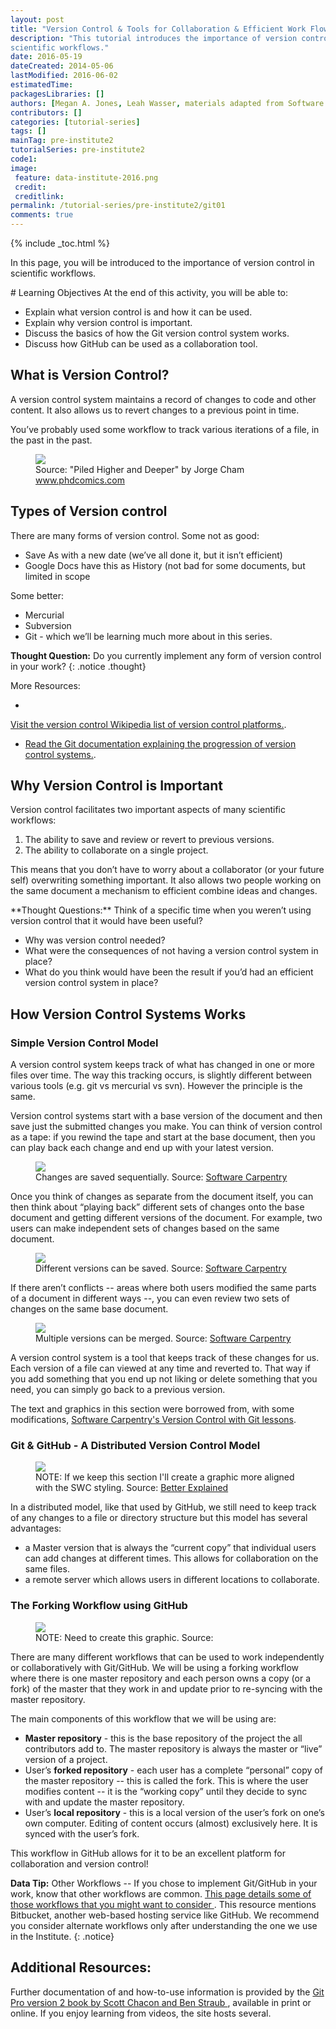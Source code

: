 ```yaml
---
layout: post
title: "Version Control & Tools for Collaboration & Efficient Work Flow"
description: "This tutorial introduces the importance of version control in
scientific workflows."
date: 2016-05-19
dateCreated: 2014-05-06
lastModified: 2016-06-02
estimatedTime:
packagesLibraries: []
authors: [Megan A. Jones, Leah Wasser, materials adapted from Software Carpentry]
contributors: []
categories: [tutorial-series]
tags: []
mainTag: pre-institute2
tutorialSeries: pre-institute2
code1:
image:
 feature: data-institute-2016.png
 credit:
 creditlink:
permalink: /tutorial-series/pre-institute2/git01
comments: true
---
```


{% include _toc.html %}

In this page, you will be introduced to the importance of version control in
scientific workflows.  

<div id="objectives" markdown="1">
# Learning Objectives
At the end of this activity, you will be able to:

* Explain what version control is and how it can be used.
* Explain why version control is important.
* Discuss the basics of how the Git version control system works.
* Discuss how GitHub can be used as a collaboration tool.

</div>

## What is Version Control?

A version control system maintains a record of changes to code and other content.
It also allows us to revert changes to a previous point in time.

You’ve probably used some workflow to track various iterations of a file,
in the past in the past.

<figure>
	<a href="http://www.phdcomics.com/comics/archive/phd101212s.gif">
	<img src="http://www.phdcomics.com/comics/archive/phd101212s.gif"></a>
	<figcaption> Source: "Piled Higher and Deeper" by Jorge Cham <a href=
"http://www.phdcomics.com" target="_blank"> www.phdcomics.com</a>
	</figcaption>
</figure>

## Types of Version control

There are many forms of version control. Some not as good:

* Save As with a new date (we’ve all done it, but it isn’t efficient)
* Google Docs have this as History (not bad for some documents, but limited in scope

Some better:

* Mercurial
* Subversion
* Git - which we’ll be learning much more about in this series.



<i class="fa fa-star"></i> **Thought Question:** Do you currently implement
any form of version control in your work?
{: .notice .thought}

<div class="notice" markdown="1">
More Resources:

* <a href="https://en.wikipedia.org/wiki/List_of_version_control_software" target="_blank">
Visit the version control Wikipedia list of version control platforms.</a>.
* <a href="https://git-scm.com/book/en/v2/Getting-Started-About-Version-Control" target="_blank"> Read the Git documentation explaining the progression of version control systems.</a>.
</div>

## Why Version Control is Important

Version control facilitates two important aspects of many scientific workflows:

1. The ability to save and review or revert to previous versions.
2. The ability to collaborate on a single project.

This means that you don’t have to worry about a collaborator (or your future self)
overwriting something important. It also allows two people working on the same
document a mechanism to efficient combine ideas and changes.

<div class="notice thought" markdown="1">
<i class="fa fa-star"></i> **Thought Questions:** Think of a specific time when
you weren’t using version control that it would have been useful?  

* Why was version control needed?  
* What were the consequences of not having a version control system in place?
* What do you think would have been the result if you’d had an efficient version
control system in place?
</div>

## How Version Control Systems Works

### Simple Version Control Model

A version control system keeps track of what has changed in one or more files
over time. The way this tracking occurs, is slightly different between various
tools (e.g. git vs mercurial vs svn). However the principle is the same.

Version control systems start with a base version of the document and then save
just the submitted changes you make. You can think of version control as a
tape: if you rewind the tape and start at the base document, then you can play
back each change and end up with your latest version.

 <figure>
	<a href="{{ site.baseurl }}/images/pre-institute-content/Git/SWC_Git_play-changes.svg">
	<img src="{{ site.baseurl }}/images/pre-institute-content/Git/SWC_Git_play-changes.svg"></a>
	<figcaption> Changes are saved sequentially.
	Source: <a href="http://swcarpentry.github.io/git-novice/01-basics.html" target="_blank"> Software Carpentry </a>
	</figcaption>
</figure>

Once you think of changes as separate from the document itself, you can then
think about “playing back” different sets of changes onto the base document
and getting different versions of the document. For example, two users can make
independent sets of changes based on the same document.

 <figure>
	<a href="{{ site.baseurl }}/images/pre-institute-content/Git/SWC_Git_versions.svg">
	<img src="{{ site.baseurl }}/images/pre-institute-content/Git/SWC_Git_versions.svg"></a>
	<figcaption> Different versions can be saved.
	Source: <a href="http://swcarpentry.github.io/git-novice/01-basics.html" target="_blank"> Software Carpentry </a>
	</figcaption>
</figure>

If there aren’t conflicts -- areas where both users modified the same parts of
a document in different ways --, you can even review two sets of changes on the same
base document.

 <figure>
	<a href="{{ site.baseurl }}/images/pre-institute-content/Git/SWC_Git_merge.svg">
	<img src="{{ site.baseurl }}/images/pre-institute-content/Git/SWC_Git_merge.svg"></a>
	<figcaption>Multiple versions can be merged.
	Source: <a href="http://swcarpentry.github.io/git-novice/01-basics.html" target="_blank"> Software Carpentry </a>
	</figcaption>
</figure>

A version control system is a tool that keeps track of these changes for us.
Each version of a file can viewed at any time and reverted to. That way if you
add something that you end up not liking or delete something that you need, you
can simply go back to a previous version.

The text and graphics in this section were borrowed from, with some modifications,
<a href="http://swcarpentry.github.io/git-novice/01-basics.html" target="_blank"> Software Carpentry's Version Control with Git lessons</a>.

### Git & GitHub - A Distributed Version Control Model

 <figure>
	<a href="http://betterexplained.com/wp-content/uploads/version_control/distributed/distributed_example.png">
	<img src="http://betterexplained.com/wp-content/uploads/version_control/distributed/distributed_example.png"></a>
	<figcaption>NOTE: If we keep this section I'll create a graphic more aligned with the SWC styling.
	Source: <a href="http://betterexplained.com/wp-content/uploads/version_control/distributed/distributed_example.png" target="_blank"> Better Explained </a>
	</figcaption>
</figure>

In a distributed model, like that used by GitHub, we still need to keep track of
any changes to a file or directory structure but this model has several
advantages:

* a Master version that is always the “current copy” that individual users can
add changes at different times. This allows for collaboration on the same files.
* a remote server which allows users in different locations to collaborate.

### The Forking Workflow using GitHub

 <figure>
	<a href="{{ site.baseurl }}/images/pre-institute-content/Git/gitWorkflowSketch.jpg">
	<img src="{{ site.baseurl }}/images/pre-institute-content/Git/gitWorkflowSketch.jpg"></a>
	<figcaption>NOTE: Need to create this graphic.
	Source:  </a>
	</figcaption>
</figure>

There are many different workflows that can be used to work independently or
collaboratively with Git/GitHub. We will be using a forking workflow where
there is one master repository and each person owns a copy (or a fork) of the
master that they work in and update prior to re-syncing with the master
repository.

The main components of this workflow that we will be using are:

* **Master repository** - this is the base repository of the project the all
contributors add to. The master repository is always the master or “live”
version of a project.  
* User’s **forked repository** - each user has a complete “personal” copy of the
master repository -- this is called the fork. This is where the user modifies
content -- it is the “working copy” until they decide to sync with and update
the master repository.
* User’s **local repository** - this is a local version of the user’s fork on one’s
own computer. Editing of content occurs (almost) exclusively here. It is synced
with the user’s fork.

This workflow in GitHub allows for it to be an excellent platform for
collaboration and version control!

<i class="fa fa-star"></i> **Data Tip:** Other Workflows -- If you chose to
implement Git/GitHub in your work, know that other workflows are common.
<a href="<https://ru.atlassian.com/git/tutorials/comparing-workflows/gitflow-workflow" target="_blank">This page details some of those workflows that you might want to consider </a>.
This resource mentions Bitbucket, another web-based hosting service
like GitHub. We recommend you consider alternate workflows only after
understanding the one we use in the Institute.
{: .notice}

## Additional Resources:
Further documentation of and how-to-use information is provided by the
<a href="https://git-scm.com/doc " target="_blank" >Git Pro version 2 book by Scott Chacon and Ben Straub </a>,
available in print or online. If you enjoy learning from videos, the site hosts
several.
